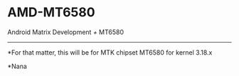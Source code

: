# AMD-MT6580
Android Matrix Development _+_ MT6580

-------------------------
*For that matter, this will be for MTK chipset MT6580 for kernel 3.18.x



*Nana
